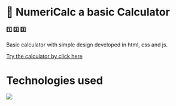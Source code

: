 #  🔢 NumeriCalc a basic Calculator

####  1️⃣ 2️⃣ 3️⃣
Basic calculator with simple design developed in html, css and js.
 

[Try the calculator by click here](HTTPS://jadermorales.github.io/Basic-calculator/)
# Technologies used

<p align="left">
  <a href="https://devdocs.io/">
    <img src="https://skillicons.dev/icons?i=js,css,html&perline=12" />
  </a>
</p>




